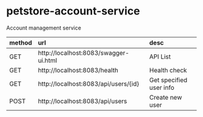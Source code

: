 # petstore-account-service

Account management service

|method|url|desc|
|:---|:---|:---|
|GET|http://localhost:8083/swagger-ui.html|API List|  
|GET|http://localhost:8083/health|Health check|
|GET|http://localhost:8083/api/users/{id}|Get specified user info|
|POST|http://localhost:8083/api/users|Create new user|
